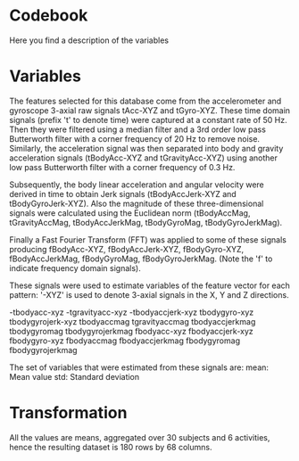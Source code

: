 # Codebook
Here you find a description of the variables

# Variables 

The features selected for this database come from the accelerometer and gyroscope 3-axial raw signals tAcc-XYZ and tGyro-XYZ. These time domain signals (prefix 't' to denote time) were captured at a constant rate of 50 Hz. Then they were filtered using a median filter and a 3rd order low pass Butterworth filter with a corner frequency of 20 Hz to remove noise. Similarly, the acceleration signal was then separated into body and gravity acceleration signals (tBodyAcc-XYZ and tGravityAcc-XYZ) using another low pass Butterworth filter with a corner frequency of 0.3 Hz.

Subsequently, the body linear acceleration and angular velocity were derived in time to obtain Jerk signals (tBodyAccJerk-XYZ and tBodyGyroJerk-XYZ). Also the magnitude of these three-dimensional signals were calculated using the Euclidean norm (tBodyAccMag, tGravityAccMag, tBodyAccJerkMag, tBodyGyroMag, tBodyGyroJerkMag).

Finally a Fast Fourier Transform (FFT) was applied to some of these signals producing fBodyAcc-XYZ, fBodyAccJerk-XYZ, fBodyGyro-XYZ, fBodyAccJerkMag, fBodyGyroMag, fBodyGyroJerkMag. (Note the 'f' to indicate frequency domain signals).

These signals were used to estimate variables of the feature vector for each pattern:
'-XYZ' is used to denote 3-axial signals in the X, Y and Z directions.

-tbodyacc-xyz
-tgravityacc-xyz
-tbodyaccjerk-xyz
tbodygyro-xyz
tbodygyrojerk-xyz
tbodyaccmag
tgravityaccmag
tbodyaccjerkmag
tbodygyromag
tbodygyrojerkmag
fbodyacc-xyz
fbodyaccjerk-xyz
fbodygyro-xyz
fbodyaccmag
fbodyaccjerkmag
fbodygyromag
fbodygyrojerkmag

The set of variables that were estimated from these signals are:
mean: Mean value
std: Standard deviation

# Transformation

All the values are means, aggregated over 30 subjects and 6 activities, hence the resulting dataset is 180 rows by 68 columns.
